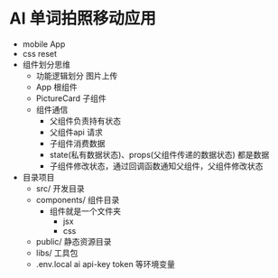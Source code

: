 # AI 单词拍照移动应用

- mobile App
- css reset
- 组件划分思维
  - 功能逻辑划分 图片上传
  - App 根组件
  - PictureCard 子组件
  - 组件通信
    - 父组件负责持有状态
    - 父组件api 请求
    - 子组件消费数据
    - state(私有数据状态)、props(父组件传递的数据状态) 都是数据
    - 子组件修改状态，通过回调函数通知父组件，父组件修改状态
- 目录项目
  - src/ 开发目录
  - components/ 组件目录
    - 组件就是一个文件夹
      - jsx
      - css
  - public/ 静态资源目录
  - libs/ 工具包
  - .env.local  ai api-key token 等环境变量
